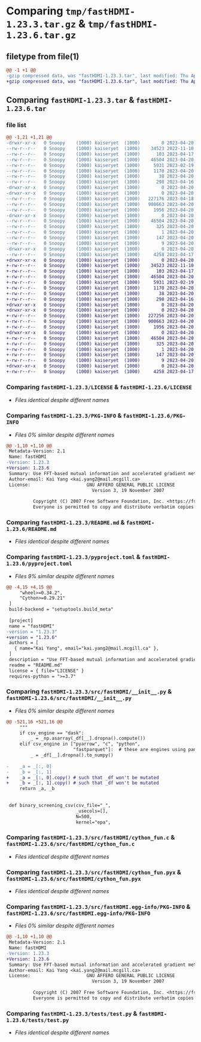 # Comparing `tmp/fastHDMI-1.23.3.tar.gz` & `tmp/fastHDMI-1.23.6.tar.gz`

## filetype from file(1)

```diff
@@ -1 +1 @@
-gzip compressed data, was "fastHDMI-1.23.3.tar", last modified: Thu Apr 20 03:57:05 2023, max compression
+gzip compressed data, was "fastHDMI-1.23.6.tar", last modified: Thu Apr 20 06:09:08 2023, max compression
```

## Comparing `fastHDMI-1.23.3.tar` & `fastHDMI-1.23.6.tar`

### file list

```diff
@@ -1,21 +1,21 @@
-drwxr-xr-x   0 Snoopy    (1000) kaiseryet  (1000)        0 2023-04-20 03:57:05.828760 fastHDMI-1.23.3/
--rw-r--r--   0 Snoopy    (1000) kaiseryet  (1000)    34523 2022-11-10 23:21:11.000000 fastHDMI-1.23.3/LICENSE
--rw-r--r--   0 Snoopy    (1000) kaiseryet  (1000)      103 2023-04-17 22:35:24.000000 fastHDMI-1.23.3/MANIFEST.in
--rw-r--r--   0 Snoopy    (1000) kaiseryet  (1000)    46504 2023-04-20 03:57:05.828760 fastHDMI-1.23.3/PKG-INFO
--rw-r--r--   0 Snoopy    (1000) kaiseryet  (1000)     5931 2023-02-19 04:38:00.000000 fastHDMI-1.23.3/README.md
--rw-r--r--   0 Snoopy    (1000) kaiseryet  (1000)     1170 2023-04-20 03:50:07.000000 fastHDMI-1.23.3/pyproject.toml
--rw-r--r--   0 Snoopy    (1000) kaiseryet  (1000)       38 2023-04-20 03:57:05.828760 fastHDMI-1.23.3/setup.cfg
--rw-r--r--   0 Snoopy    (1000) kaiseryet  (1000)      298 2023-04-16 23:35:56.000000 fastHDMI-1.23.3/setup.py
-drwxr-xr-x   0 Snoopy    (1000) kaiseryet  (1000)        0 2023-04-20 03:57:05.828760 fastHDMI-1.23.3/src/
-drwxr-xr-x   0 Snoopy    (1000) kaiseryet  (1000)        0 2023-04-20 03:57:05.828760 fastHDMI-1.23.3/src/fastHDMI/
--rw-r--r--   0 Snoopy    (1000) kaiseryet  (1000)   227176 2023-04-18 05:45:38.000000 fastHDMI-1.23.3/src/fastHDMI/__init__.py
--rw-r--r--   0 Snoopy    (1000) kaiseryet  (1000)   900663 2023-04-20 03:57:05.000000 fastHDMI-1.23.3/src/fastHDMI/cython_fun.c
--rw-r--r--   0 Snoopy    (1000) kaiseryet  (1000)     1956 2023-04-20 03:48:05.000000 fastHDMI-1.23.3/src/fastHDMI/cython_fun.pyx
-drwxr-xr-x   0 Snoopy    (1000) kaiseryet  (1000)        0 2023-04-20 03:57:05.828760 fastHDMI-1.23.3/src/fastHDMI.egg-info/
--rw-r--r--   0 Snoopy    (1000) kaiseryet  (1000)    46504 2023-04-20 03:57:05.000000 fastHDMI-1.23.3/src/fastHDMI.egg-info/PKG-INFO
--rw-r--r--   0 Snoopy    (1000) kaiseryet  (1000)      325 2023-04-20 03:57:05.000000 fastHDMI-1.23.3/src/fastHDMI.egg-info/SOURCES.txt
--rw-r--r--   0 Snoopy    (1000) kaiseryet  (1000)        1 2023-04-20 03:57:05.000000 fastHDMI-1.23.3/src/fastHDMI.egg-info/dependency_links.txt
--rw-r--r--   0 Snoopy    (1000) kaiseryet  (1000)      147 2023-04-20 03:57:05.000000 fastHDMI-1.23.3/src/fastHDMI.egg-info/requires.txt
--rw-r--r--   0 Snoopy    (1000) kaiseryet  (1000)        9 2023-04-20 03:57:05.000000 fastHDMI-1.23.3/src/fastHDMI.egg-info/top_level.txt
-drwxr-xr-x   0 Snoopy    (1000) kaiseryet  (1000)        0 2023-04-20 03:57:05.828760 fastHDMI-1.23.3/tests/
--rw-r--r--   0 Snoopy    (1000) kaiseryet  (1000)     4258 2023-04-17 23:06:01.000000 fastHDMI-1.23.3/tests/test.py
+drwxr-xr-x   0 Snoopy    (1000) kaiseryet  (1000)        0 2023-04-20 06:09:08.072994 fastHDMI-1.23.6/
+-rw-r--r--   0 Snoopy    (1000) kaiseryet  (1000)    34523 2022-11-10 23:21:11.000000 fastHDMI-1.23.6/LICENSE
+-rw-r--r--   0 Snoopy    (1000) kaiseryet  (1000)      103 2023-04-17 22:35:24.000000 fastHDMI-1.23.6/MANIFEST.in
+-rw-r--r--   0 Snoopy    (1000) kaiseryet  (1000)    46504 2023-04-20 06:09:08.072994 fastHDMI-1.23.6/PKG-INFO
+-rw-r--r--   0 Snoopy    (1000) kaiseryet  (1000)     5931 2023-02-19 04:38:00.000000 fastHDMI-1.23.6/README.md
+-rw-r--r--   0 Snoopy    (1000) kaiseryet  (1000)     1170 2023-04-20 06:04:47.000000 fastHDMI-1.23.6/pyproject.toml
+-rw-r--r--   0 Snoopy    (1000) kaiseryet  (1000)       38 2023-04-20 06:09:08.072994 fastHDMI-1.23.6/setup.cfg
+-rw-r--r--   0 Snoopy    (1000) kaiseryet  (1000)      298 2023-04-16 23:35:56.000000 fastHDMI-1.23.6/setup.py
+drwxr-xr-x   0 Snoopy    (1000) kaiseryet  (1000)        0 2023-04-20 06:09:08.068994 fastHDMI-1.23.6/src/
+drwxr-xr-x   0 Snoopy    (1000) kaiseryet  (1000)        0 2023-04-20 06:09:08.068994 fastHDMI-1.23.6/src/fastHDMI/
+-rw-r--r--   0 Snoopy    (1000) kaiseryet  (1000)   227256 2023-04-20 06:02:17.000000 fastHDMI-1.23.6/src/fastHDMI/__init__.py
+-rw-r--r--   0 Snoopy    (1000) kaiseryet  (1000)   900663 2023-04-20 06:09:07.000000 fastHDMI-1.23.6/src/fastHDMI/cython_fun.c
+-rw-r--r--   0 Snoopy    (1000) kaiseryet  (1000)     1956 2023-04-20 03:48:05.000000 fastHDMI-1.23.6/src/fastHDMI/cython_fun.pyx
+drwxr-xr-x   0 Snoopy    (1000) kaiseryet  (1000)        0 2023-04-20 06:09:08.068994 fastHDMI-1.23.6/src/fastHDMI.egg-info/
+-rw-r--r--   0 Snoopy    (1000) kaiseryet  (1000)    46504 2023-04-20 06:09:08.000000 fastHDMI-1.23.6/src/fastHDMI.egg-info/PKG-INFO
+-rw-r--r--   0 Snoopy    (1000) kaiseryet  (1000)      325 2023-04-20 06:09:08.000000 fastHDMI-1.23.6/src/fastHDMI.egg-info/SOURCES.txt
+-rw-r--r--   0 Snoopy    (1000) kaiseryet  (1000)        1 2023-04-20 06:09:08.000000 fastHDMI-1.23.6/src/fastHDMI.egg-info/dependency_links.txt
+-rw-r--r--   0 Snoopy    (1000) kaiseryet  (1000)      147 2023-04-20 06:09:08.000000 fastHDMI-1.23.6/src/fastHDMI.egg-info/requires.txt
+-rw-r--r--   0 Snoopy    (1000) kaiseryet  (1000)        9 2023-04-20 06:09:08.000000 fastHDMI-1.23.6/src/fastHDMI.egg-info/top_level.txt
+drwxr-xr-x   0 Snoopy    (1000) kaiseryet  (1000)        0 2023-04-20 06:09:08.068994 fastHDMI-1.23.6/tests/
+-rw-r--r--   0 Snoopy    (1000) kaiseryet  (1000)     4258 2023-04-17 23:06:01.000000 fastHDMI-1.23.6/tests/test.py
```

### Comparing `fastHDMI-1.23.3/LICENSE` & `fastHDMI-1.23.6/LICENSE`

 * *Files identical despite different names*

### Comparing `fastHDMI-1.23.3/PKG-INFO` & `fastHDMI-1.23.6/PKG-INFO`

 * *Files 0% similar despite different names*

```diff
@@ -1,10 +1,10 @@
 Metadata-Version: 2.1
 Name: fastHDMI
-Version: 1.23.3
+Version: 1.23.6
 Summary: Use FFT-based mutual information and accelerated gradient method to screen variables and optimize nonconvex sparse learning problems on large CSV files or large genetic bed/bim/fam files. Multiprocessing is now available.
 Author-email: Kai Yang <kai.yang2@mail.mcgill.ca>
 License:                     GNU AFFERO GENERAL PUBLIC LICENSE
                                Version 3, 19 November 2007
         
          Copyright (C) 2007 Free Software Foundation, Inc. <https://fsf.org/>
          Everyone is permitted to copy and distribute verbatim copies
```

### Comparing `fastHDMI-1.23.3/README.md` & `fastHDMI-1.23.6/README.md`

 * *Files identical despite different names*

### Comparing `fastHDMI-1.23.3/pyproject.toml` & `fastHDMI-1.23.6/pyproject.toml`

 * *Files 9% similar despite different names*

```diff
@@ -4,15 +4,15 @@
     "wheel>=0.34.2",
     "Cython>=0.29.21"
 ]
 build-backend = "setuptools.build_meta"
 
 [project]
 name = "fastHDMI"
-version = "1.23.3"
+version = "1.23.6"
 authors = [
   { name="Kai Yang", email="kai.yang2@mail.mcgill.ca" },
 ]
 description = "Use FFT-based mutual information and accelerated gradient method to screen variables and optimize nonconvex sparse learning problems on large CSV files or large genetic bed/bim/fam files. Multiprocessing is now available."
 readme = "README.md"
 license = { file="LICENSE" }
 requires-python = ">=3.7"
```

### Comparing `fastHDMI-1.23.3/src/fastHDMI/__init__.py` & `fastHDMI-1.23.6/src/fastHDMI/__init__.py`

 * *Files 0% similar despite different names*

```diff
@@ -521,16 +521,16 @@
     """
     if csv_engine == "dask":
         _ = _np.asarray(_df[__].dropna().compute())
     elif csv_engine in ["pyarrow", "c", "python",
                         "fastparquet"]:  # these are engines using pandas
         _ = _df[__].dropna().to_numpy()
 
-    _a = _[:, 0]
-    _b = _[:, 1]
+    _a = _[:, 0].copy() # such that _df won't be mutated
+    _b = _[:, 1].copy() # such that _df won't be mutated
     return _a, _b
 
 
 def binary_screening_csv(csv_file="_",
                          _usecols=[],
                          N=500,
                          kernel="epa",
```

### Comparing `fastHDMI-1.23.3/src/fastHDMI/cython_fun.c` & `fastHDMI-1.23.6/src/fastHDMI/cython_fun.c`

 * *Files identical despite different names*

### Comparing `fastHDMI-1.23.3/src/fastHDMI/cython_fun.pyx` & `fastHDMI-1.23.6/src/fastHDMI/cython_fun.pyx`

 * *Files identical despite different names*

### Comparing `fastHDMI-1.23.3/src/fastHDMI.egg-info/PKG-INFO` & `fastHDMI-1.23.6/src/fastHDMI.egg-info/PKG-INFO`

 * *Files 0% similar despite different names*

```diff
@@ -1,10 +1,10 @@
 Metadata-Version: 2.1
 Name: fastHDMI
-Version: 1.23.3
+Version: 1.23.6
 Summary: Use FFT-based mutual information and accelerated gradient method to screen variables and optimize nonconvex sparse learning problems on large CSV files or large genetic bed/bim/fam files. Multiprocessing is now available.
 Author-email: Kai Yang <kai.yang2@mail.mcgill.ca>
 License:                     GNU AFFERO GENERAL PUBLIC LICENSE
                                Version 3, 19 November 2007
         
          Copyright (C) 2007 Free Software Foundation, Inc. <https://fsf.org/>
          Everyone is permitted to copy and distribute verbatim copies
```

### Comparing `fastHDMI-1.23.3/tests/test.py` & `fastHDMI-1.23.6/tests/test.py`

 * *Files identical despite different names*

